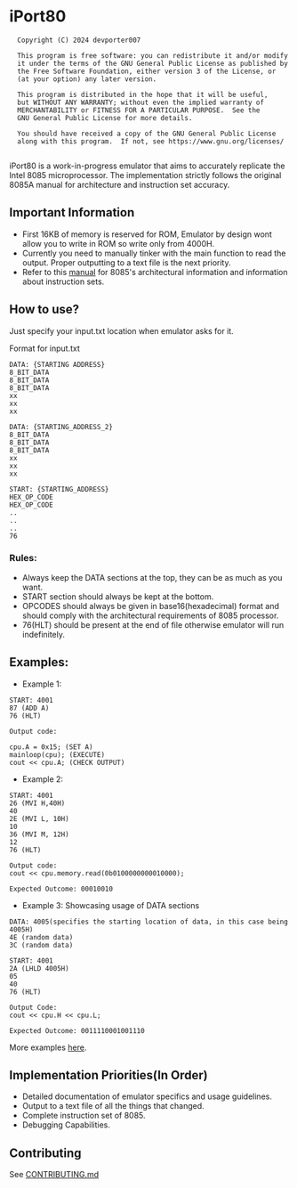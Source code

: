 # iPort80
```angular2html
  Copyright (C) 2024 devporter007
 
  This program is free software: you can redistribute it and/or modify
  it under the terms of the GNU General Public License as published by
  the Free Software Foundation, either version 3 of the License, or
  (at your option) any later version.
 
  This program is distributed in the hope that it will be useful,
  but WITHOUT ANY WARRANTY; without even the implied warranty of
  MERCHANTABILITY or FITNESS FOR A PARTICULAR PURPOSE.  See the
  GNU General Public License for more details.
 
  You should have received a copy of the GNU General Public License
  along with this program.  If not, see https://www.gnu.org/licenses/
 
```
iPort80 is a work-in-progress emulator that aims to accurately replicate the Intel 8085 microprocessor. The implementation strictly follows the original 8085A manual for architecture and instruction set accuracy.

## Important Information
* First 16KB of memory is reserved for ROM, Emulator by design wont allow you to write in ROM so write only from 4000H.
* Currently you need to manually tinker with the main function to read the output. Proper outputting to a text file is the next priority.
* Refer to this [manual](Intel(R)%208085%20User%20Manual.pdf) for 8085's architectural information and information about instruction sets.
## How to use?
Just specify your input.txt location when emulator asks for it.

Format for input.txt


```
DATA: {STARTING ADDRESS}
8_BIT_DATA
8_BIT_DATA
8_BIT_DATA
xx
xx
xx

DATA: {STARTING_ADDRESS_2}
8_BIT_DATA
8_BIT_DATA
8_BIT_DATA
xx
xx
xx

START: {STARTING_ADDRESS}
HEX_OP_CODE
HEX_OP_CODE
..
..
..
76
```
### Rules:
* Always keep the DATA sections at the top, they can be as much as you want.
* START section should always be kept at the bottom.
* OPCODES should always be given in base16(hexadecimal) format and should comply with the architectural requirements of 8085 processor.
* 76(HLT) should be present at the end of file otherwise emulator will run indefinitely.
## Examples:
* Example 1:
```
START: 4001
87 (ADD A)
76 (HLT)

```
    Output code:

    cpu.A = 0x15; (SET A)
    mainloop(cpu); (EXECUTE)
    cout << cpu.A; (CHECK OUTPUT)
* Example 2:
```angular2html
START: 4001
26 (MVI H,40H)
40
2E (MVI L, 10H)
10
36 (MVI M, 12H)
12
76 (HLT)
```
```
Output code:
cout << cpu.memory.read(0b0100000000010000);

Expected Outcome: 00010010
```

* Example 3: Showcasing usage of DATA sections
```angular2html
DATA: 4005(specifies the starting location of data, in this case being 4005H)
4E (random data)
3C (random data)

START: 4001
2A (LHLD 4005H)
05
40
76 (HLT)
```
```angular2html
Output Code:
cout << cpu.H << cpu.L;

Expected Outcome: 0011110001001110
```

More examples [here](docs/EXAMPLES.md).
## Implementation Priorities(In Order)
* Detailed documentation of emulator specifics and usage guidelines.
* Output to a text file of all the things that changed.
* Complete instruction set of 8085.
* Debugging Capabilities.

## Contributing
See [CONTRIBUTING.md](docs/CONTRIBUTING.md)
